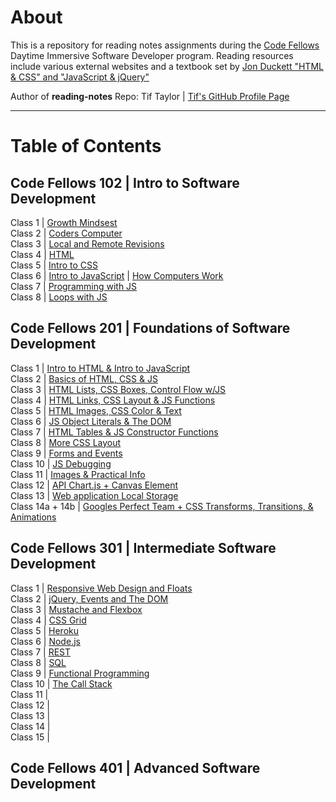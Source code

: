 # About
This is a repository for reading notes assignments during the [Code Fellows](https://www.codefellows.org/) Daytime Immersive Software Developer program. Reading resources include various external websites and a textbook set by [Jon Duckett "HTML & CSS" and "JavaScript & jQuery"](https://www.amazon.com/dp/1118907442/ref=cm_sw_em_r_mt_dp_U_X77.EbAN2ACE2)

Author of **reading-notes** Repo: Tif Taylor  \| [Tif's GitHub Profile Page](https://github.com/tiftaylor)

---

# Table of Contents

## Code Fellows 102 | Intro to Software Development
Class 1 \| [Growth Mindsest](102/growth-mindset.md)  
Class 2 \| [Coders Computer](102/coders-computer.md)  
Class 3 \| [Local and Remote Revisions](102/git-intro.md)   
Class 4 \| [HTML](102/html-structure.md)   
Class 5 \| [Intro to CSS](102/css-intro.md)   
Class 6 \| [Intro to JavaScript](102/js-intro.md) \| [How Computers Work](102/computers.md)     
Class 7 \| [Programming with JS](102/moreJS.md)   
Class 8 \| [Loops with JS](102/loops.md)  


## Code Fellows 201 | Foundations of Software Development
Class 1 \| [Intro to HTML & Intro to JavaScript](201/class-01.md)   
Class 2 \| [Basics of HTML, CSS & JS](201/class-02.md)   
Class 3 \| [HTML Lists, CSS Boxes, Control Flow w/JS](201/class-03.md)    
Class 4 \| [HTML Links, CSS Layout & JS Functions](201/class-04.md)     
Class 5 \| [HTML Images, CSS Color & Text](201/class-05.md)   
Class 6 \| [JS Object Literals & The DOM](201/class-06.md)   
Class 7 \| [HTML Tables & JS Constructor Functions](201/class-07.md)   
Class 8 \| [More CSS Layout](201/class-08.md)   
Class 9 \| [Forms and Events](201/class-09.md)   
Class 10 \| [JS Debugging](201/class-10.md)   
Class 11 \| [Images & Practical Info](201/class-11.md)  
Class 12 \| [API Chart.js + Canvas Element](201/class-12.md)   
Class 13 \| [Web application Local Storage](201/class-13.md)   
Class 14a + 14b \| [Googles Perfect Team + CSS Transforms, Transitions, & Animations](201/class-14a-14b.md)      


## Code Fellows 301 | Intermediate Software Development
Class 1 \| [Responsive Web Design and Floats](301/read01.md)  
Class 2 \| [jQuery, Events and The DOM](301/read02.md)   
Class 3 \| [Mustache and Flexbox](301/read03.md)   
Class 4 \| [CSS Grid](301/read04.md)   
Class 5 \| [Heroku](301/read05.md)   
Class 6 \| [Node.js](301/read06.md)   
Class 7 \| [REST](301/read07.md)   
Class 8 \| [SQL](301/read08.md)   
Class 9 \| [Functional Programming](301/read09.md)    
Class 10 \| [The Call Stack](301/read10.md)  
Class 11 \|  
Class 12 \|  
Class 13 \|  
Class 14 \|  
Class 15 \|  


## Code Fellows 401 | Advanced Software Development
